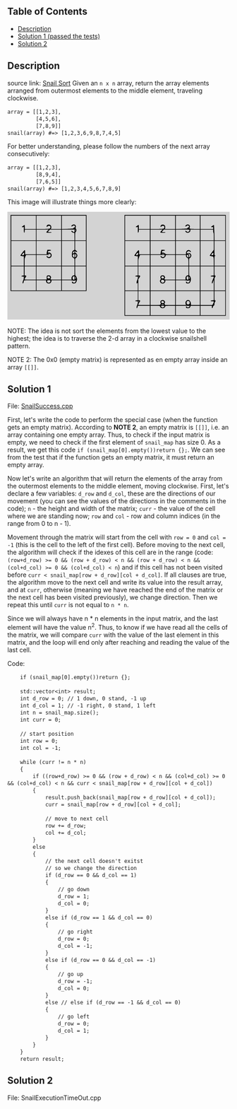 ## Table of Contents
* [Description](#description )
* [Solution 1 (passed the tests)](#solution-1)
* [Solution 2](#solution-2)

## Description
source link: [Snail Sort](https://www.codewars.com/kata/521c2db8ddc89b9b7a0000c1)
Given an `n x n` array, return the array elements arranged from outermost elements to the middle element, traveling clockwise.
```
array = [[1,2,3],
         [4,5,6],
         [7,8,9]]
snail(array) #=> [1,2,3,6,9,8,7,4,5]
```
For better understanding, please follow the numbers of the next array consecutively:
```
array = [[1,2,3],
         [8,9,4],
         [7,6,5]]
snail(array) #=> [1,2,3,4,5,6,7,8,9]
```
This image will illustrate things more clearly:

![Two matrix 3x3 and 4x4](Codewars_array_image.png)


NOTE: The idea is not sort the elements from the lowest value to the highest; the idea is to traverse the 2-d array in a clockwise snailshell pattern.

NOTE 2: The 0x0 (empty matrix) is represented as en empty array inside an array  `[[]]`.


## Solution 1
File: [SnailSuccess.cpp](SnailSuccess.cpp)

First, let's write the code to perform the special case (when the function gets an empty matrix). According to **NOTE 2**, an empty matrix is `[[]]`, i.e. an array containing one empty array. Thus, to check if the input matrix is empty, we need to check if the first element of `snail_map` has size 0. As a result, we get this code `if (snail_map[0].empty())return {};`. We can see from the test that if the function gets an empty matrix, it must return an empty array.

Now let's write an algorithm that will return the elements of the array from the outermost elements to the middle element, moving clockwise. First, let's declare a few variables: `d_row` and `d_col`, these are the directions of our movement (you can see the values of the directions in the comments in the code); `n` - the height and width of the matrix; `curr` - the value of the cell where we are standing now; `row` and `col` - row and column indices (in the range from 0 to n - 1).


Movement through the matrix will start from the cell with `row = 0` and `col = -1` (this is the cell to the left of the first cell). Before moving to the next cell, the algorithm will check if the idexes of this cell are in the range (code: `(row+d_row) >= 0 && (row + d_row) < n && (row + d_row) < n && (col+d_col) >= 0 && (col+d_col) < n`) and if this cell has not been visited before `curr < snail_map[row + d_row][col + d_col]`. If all clauses are true, the algorithm move to the next cell and write its value into the result array, and at `curr`, otherwise (meaning we have reached the end of the matrix or the next cell has been visited previously), we change direction. Then we repeat this until `curr` is not equal to `n * n`.

Since we will always have n * n elements in the input matrix, and the last element will have the value n<sup>2</sup>. Thus, to know if we have read all the cells of the matrix, we will compare `curr` with the value of the last element in this matrix, and the loop will end only after reaching and reading the value of the last cell.

Code:
```
    if (snail_map[0].empty())return {};

    std::vector<int> result;
    int d_row = 0; // 1 down, 0 stand, -1 up
    int d_col = 1; // -1 right, 0 stand, 1 left
    int n = snail_map.size();
    int curr = 0;

    // start position
    int row = 0;
    int col = -1;

    while (curr != n * n)
    {
        if ((row+d_row) >= 0 && (row + d_row) < n && (col+d_col) >= 0 && (col+d_col) < n && curr < snail_map[row + d_row][col + d_col])
        {
            result.push_back(snail_map[row + d_row][col + d_col]);
            curr = snail_map[row + d_row][col + d_col];

            // move to next cell
            row += d_row;
            col += d_col;
        }
        else
        {
            // the next cell doesn't exitst
            // so we change the direction
            if (d_row == 0 && d_col == 1)
            {
                // go down
                d_row = 1;
                d_col = 0;
            }
            else if (d_row == 1 && d_col == 0)
            {
                // go right
                d_row = 0;
                d_col = -1;
            }
            else if (d_row == 0 && d_col == -1)
            {
                // go up
                d_row = -1;
                d_col = 0;
            }
            else // else if (d_row == -1 && d_col == 0)
            {
                // go left
                d_row = 0;
                d_col = 1;
            }
        }
    }
    return result;
```

## Solution 2
File: SnailExecutionTimeOut.cpp


